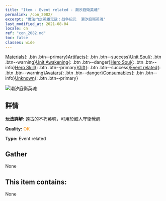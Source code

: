 ```yaml
---
title: "Item - Event related - 潮汐庭衛英魂"
permalink: /con_2082/
excerpt: "魔法门之英雄无敌：战争纪元  潮汐庭衛英魂"
last_modified_at: 2021-08-04
locale: cn
ref: "con_2082.md"
toc: false
classes: wide
---
```

 [Materials](/ItemsCN/){: .btn .btn--primary}[Artifacts](/ItemsCN/Artifacts/){: .btn .btn--success}[Unit Soul](/ItemsCN/UnitSoul/){: .btn .btn--warning}[Unit Awakening](/ItemsCN/UnitAwakening/){: .btn .btn--danger}[Hero Soul](/ItemsCN/HeroSoul/){: .btn .btn--info}[Hero Skill](/ItemsCN/HeroSkill/){: .btn .btn--primary}[Gift](/ItemsCN/Gift/){: .btn .btn--success}[Event related](/ItemsCN/Events/){: .btn .btn--warning}[Avatars](/ItemsCN/Avatars/){: .btn .btn--danger}[Consumables](/ItemsCN/Consumables/){: .btn .btn--info}[Unknown](/ItemsCN/Unknown/){: .btn .btn--primary}

 ![潮汐庭衛英魂](/images/t/juexing_9904.jpg)

## 詳情
 **玩法詳解:** 遠古的不朽英魂，可用於鮫人守衛覺醒

 **Quality:** <span style="color: #FF8C00">OK</span>

 **Type:** Event related

## Gather

  None

## This item contains:

  None

